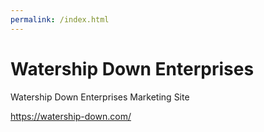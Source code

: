 ```yaml
---
permalink: /index.html
---
```


# Watership Down Enterprises

Watership Down Enterprises Marketing Site

<https://watership-down.com/>
